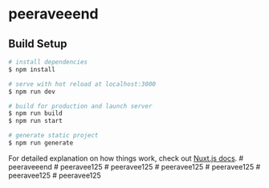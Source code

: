# peeraveeend

## Build Setup

```bash
# install dependencies
$ npm install

# serve with hot reload at localhost:3000
$ npm run dev

# build for production and launch server
$ npm run build
$ npm run start

# generate static project
$ npm run generate
```

For detailed explanation on how things work, check out [Nuxt.js docs](https://nuxtjs.org).
#   p e e r a v e e e n d  
 #   p e e r a v e e 1 2 5  
 #   p e e r a v e e 1 2 5  
 #   p e e r a v e e 1 2 5  
 #   p e e r a v e e 1 2 5  
 #   p e e r a v e e 1 2 5  
 #   p e e r a v e e 1 2 5  
 